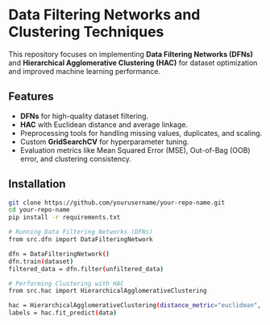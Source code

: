 # Data Filtering Networks and Clustering Techniques

This repository focuses on implementing **Data Filtering Networks (DFNs)** and **Hierarchical Agglomerative Clustering (HAC)** for dataset optimization and improved machine learning performance.  

## Features
- **DFNs** for high-quality dataset filtering.
- **HAC** with Euclidean distance and average linkage.
- Preprocessing tools for handling missing values, duplicates, and scaling.
- Custom **GridSearchCV** for hyperparameter tuning.
- Evaluation metrics like Mean Squared Error (MSE), Out-of-Bag (OOB) error, and clustering consistency.

## Installation
```bash
git clone https://github.com/yourusername/your-repo-name.git
cd your-repo-name
pip install -r requirements.txt

# Running Data Filtering Networks (DFNs)
from src.dfn import DataFilteringNetwork

dfn = DataFilteringNetwork()
dfn.train(dataset)
filtered_data = dfn.filter(unfiltered_data)

# Performing Clustering with HAC
from src.hac import HierarchicalAgglomerativeClustering

hac = HierarchicalAgglomerativeClustering(distance_metric="euclidean", linkage="average")
labels = hac.fit_predict(data)
